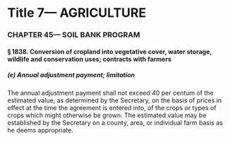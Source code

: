 
# Title 7— AGRICULTURE
### CHAPTER 45— SOIL BANK PROGRAM
#### § 1838. Conversion of cropland into vegetative cover, water storage, wildlife and conservation uses; contracts with farmers
##### (e) Annual adjustment payment; limitation

The annual adjustment payment shall not exceed 40 per centum of the estimated value, as determined by the Secretary, on the basis of prices in effect at the time the agreement is entered into, of the crops or types of crops which might otherwise be grown. The estimated value may be established by the Secretary on a county, area, or individual farm basis as he deems appropriate.

